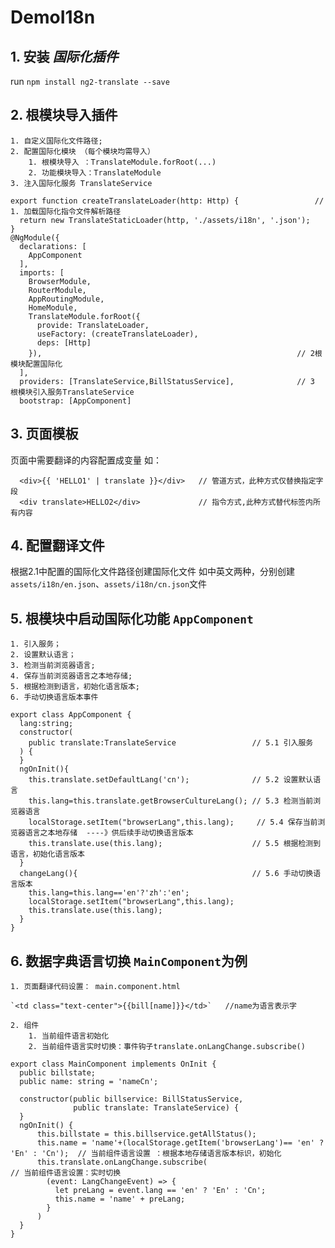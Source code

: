 # DemoI18n

## 1. 安装 *国际化插件* 
  run `npm install ng2-translate --save`
  
## 2. 根模块导入插件
    1. 自定义国际化文件路径; 
    2. 配置国际化模块 （每个模块均需导入）
        1. 根模块导入 ：TranslateModule.forRoot(...)
        2. 功能模块导入：TranslateModule
    3. 注入国际化服务 TranslateService

```angular2html
export function createTranslateLoader(http: Http) {                 // 1. 加载国际化指令文件解析路径
  return new TranslateStaticLoader(http, './assets/i18n', '.json');
}
@NgModule({
  declarations: [
    AppComponent
  ],
  imports: [
    BrowserModule,
    RouterModule,
    AppRoutingModule,
    HomeModule,
    TranslateModule.forRoot({
      provide: TranslateLoader,
      useFactory: (createTranslateLoader),
      deps: [Http]
    }),                                                         // 2根模块配置国际化
  ],
  providers: [TranslateService,BillStatusService],              // 3 根模块引入服务TranslateService
  bootstrap: [AppComponent]
```

## 3. 页面模板

页面中需要翻译的内容配置成变量
如：
```angular2html
  <div>{{ 'HELLO1' | translate }}</div>   // 管道方式，此种方式仅替换指定字段
  <div translate>HELLO2</div>             // 指令方式,此种方式替代标签内所有内容
```
## 4. 配置翻译文件 

根据2.1中配置的国际化文件路径创建国际化文件 如中英文两种，分别创建 `assets/i18n/en.json`、`assets/i18n/cn.json`文件

## 5. 根模块中启动国际化功能 `AppComponent`
    1. 引入服务；
    2. 设置默认语言；
    3. 检测当前浏览器语言;
    4. 保存当前浏览器语言之本地存储;
    5. 根据检测到语言，初始化语言版本;
    6. 手动切换语言版本事件
```angular2html
export class AppComponent {
  lang:string;
  constructor(
    public translate:TranslateService                 // 5.1 引入服务 
  ) {
  }
  ngOnInit(){
    this.translate.setDefaultLang('cn');              // 5.2 设置默认语言
    this.lang=this.translate.getBrowserCultureLang(); // 5.3 检测当前浏览器语言
    localStorage.setItem("browserLang",this.lang);     // 5.4 保存当前浏览器语言之本地存储  ----》供后续手动切换语言版本
    this.translate.use(this.lang);                    // 5.5 根据检测到语言，初始化语言版本
  }
  changeLang(){                                       // 5.6 手动切换语言版本
    this.lang=this.lang=='en'?'zh':'en';      
    localStorage.setItem("browserLang",this.lang);
    this.translate.use(this.lang);
  }
}
```

## 6. 数据字典语言切换  `MainComponent`为例
    1. 页面翻译代码设置： main.component.html
    
    `<td class="text-center">{{bill[name]}}</td>`   //name为语言表示字
    
    2. 组件
        1. 当前组件语言初始化
        2. 当前组件语言实时切换：事件钩子translate.onLangChange.subscribe()
    
    
 
```angular2html
export class MainComponent implements OnInit {
  public billstate;
  public name: string = 'nameCn';

  constructor(public billservice: BillStatusService,
              public translate: TranslateService) {
  }
  ngOnInit() {
      this.billstate = this.billservice.getAllStatus();
      this.name = 'name'+(localStorage.getItem('browserLang')== 'en' ? 'En' : 'Cn');  // 当前组件语言设置 ：根据本地存储语言版本标识，初始化
      this.translate.onLangChange.subscribe(                                          // 当前组件语言设置：实时切换
        (event: LangChangeEvent) => {
          let preLang = event.lang == 'en' ? 'En' : 'Cn';
          this.name = 'name' + preLang;
        }
      )
  }
}
```